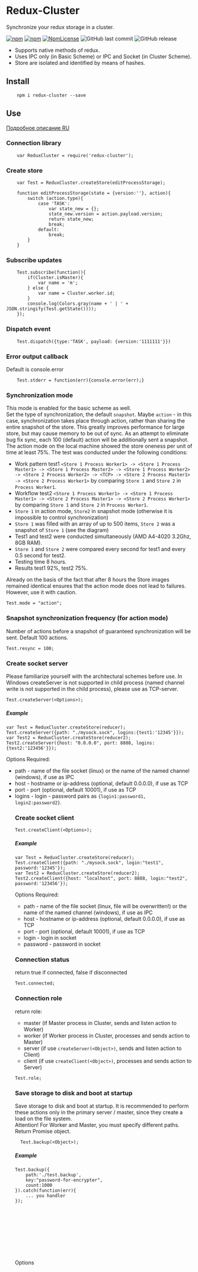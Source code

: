 ﻿﻿
# Redux-Cluster  
Synchronize your redux storage in a cluster. 


[![npm](https://img.shields.io/npm/v/redux-cluster.svg)](https://www.npmjs.com/package/redux-cluster)
[![npm](https://img.shields.io/npm/dy/redux-cluster.svg)](https://www.npmjs.com/package/redux-cluster)
[![NpmLicense](https://img.shields.io/npm/l/redux-cluster.svg)](https://www.npmjs.com/package/redux-cluster)
![GitHub last commit](https://img.shields.io/github/last-commit/siarheidudko/redux-cluster.svg)
![GitHub release](https://img.shields.io/github/release/siarheidudko/redux-cluster.svg)
  
- Supports native methods of redux.  
- Uses IPC only (in Basic Scheme) or IPC and Socket (in Cluster Scheme).  
- Store are isolated and identified by means of hashes.  
  

## Install  
  
```
	npm i redux-cluster --save
```
  

## Use  
[Подробное описание RU](https://sergdudko.tk/2018/11/14/redux-cluster-%D0%BF%D1%80%D0%BE%D0%B4%D0%BE%D0%BB%D0%B6%D0%B5%D0%BD%D0%B8%D0%B5-%D0%B8%D0%BB%D0%B8-%D1%81%D0%B8%D0%BD%D1%85%D1%80%D0%BE%D0%BD%D0%B8%D0%B7%D0%B0%D1%86%D0%B8%D1%8F-%D0%BF%D0%B0%D0%BC/ "Подробное описание RU")   
  

### Connection library  
    
```
	var ReduxCluster = require('redux-cluster');
```
  

### Create store  
    
```
	var Test = ReduxCluster.createStore(editProcessStorage);
	
	function editProcessStorage(state = {version:''}, action){ 
		switch (action.type){
			case 'TASK':
				var state_new = {};
				state_new.version = action.payload.version;
				return state_new;
				break;
			default:
				break;
		}
	}
```
  

### Subscribe updates  
   
```
	Test.subscribe(function(){
		if(Cluster.isMaster){
			var name = 'm';
		} else {
			var name = Cluster.worker.id;
		}
		console.log(Colors.gray(name + ' | ' + JSON.stringify(Test.getState())));
	});
```
  

### Dispatch event  
  
```
	Test.dispatch({type:'TASK', payload: {version:'1111111'}})
```
  

### Error output callback  
Default is console.error  
  
```
	Test.stderr = function(err){console.error(err);}
```     
  

### Synchronization mode  
This mode is enabled for the basic scheme as well.   
Set the type of synchronization, the default `snapshot`. Maybe `action` - in this case, synchronization takes place through action, rather than sharing the entire snapshot of the store. This greatly improves performance for large store, but may cause memory to be out of sync. As an attempt to eliminate bug fix sync, each 100 (default) action will be additionally sent a snapshot.  
The action mode on the local machine showed the store oneness per unit of time at least 75%. The test was conducted under the following conditions:  
- Work pattern test1 `<Store 1 Process Worker1> -> <Store 1 Process Master1> -> <Store 1 Process Master2> -> <Store 1 Process Worker2> -> <Store 2 Process Worker2> -> <TCP> -> <Store 2 Process Master1> -> <Store 2 Process Worker1>` by comparing `Store 1` and `Store 2` in `Process Worker1`.  
- Workflow test2 `<Store 1 Process Worker1> -> <Store 1 Process Master1> -> <Store 2 Process Master1> -> <Store 2 Process Worker1>` by comparing `Store 1` and `Store 2` in `Process Worker1`.  
- `Store 1` in action mode, `Store2` in snapshot mode (otherwise it is impossible to control synchronization)  
- `Store 1` was filled with an array of up to 500 items, `Store 2` was a snapshot of `Store 1` (see the diagram)  
- Test1 and test2 were conducted simultaneously (AMD A4-4020 3.2Ghz, 8GB RAM).  
- `Store 1` and `Store 2` were compared every second for test1 and every 0.5 second for test2.  
- Testing time 8 hours.  
- Results test1 92%, test2 75%.  
  
Already on the basis of the fact that after 8 hours the Store images remained identical ensures that the action mode does not lead to failures. However, use it with caution.    
   
```
Test.mode = "action";
``` 
  

### Snapshot synchronization frequency (for action mode)  
Number of actions before a snapshot of guaranteed synchronization will be sent. Default 100 actions.  
  
```
Test.resync = 100;
```  
  

### Create socket server  
Please familiarize yourself with the architectural schemes before use. In Windows createServer is not supported in child process (named channel write is not supported in the child process), please use as TCP-server.  
  
```
Test.createServer(<Options>);
```
  
##### Example  
  
```
var Test = ReduxCluster.createStore(reducer);
Test.createServer({path: "./mysock.sock", logins:{test1:'12345'}});
var Test2 = ReduxCluster.createStore(reducer2);
Test2.createServer({host: "0.0.0.0", port: 8888, logins:{test2:'123456'}});
```
   
Options <Object> Required:  
  
- path <String> - name of the file socket (linux) or the name of the named channel (windows), if use as IPC  
- host <String> - hostname or ip-address (optional, default 0.0.0.0), if use as TCP  
- port <Integer> - port (optional, default 10001), if use as TCP  
- logins <Object> - login - password pairs as `{login1:password1, login2:password2}`.
<a/>
  
### Create socket client    

```
Test.createClient(<Options>);
```
  
##### Example  
  
```
var Test = ReduxCluster.createStore(reducer);
Test.createClient({path: "./mysock.sock", login:"test1", password:'12345'});
var Test2 = ReduxCluster.createStore(reducer2);
Test2.createClient({host: "localhost", port: 8888, login:"test2", password:'123456'});
```
  
Options <Object> Required:  
  
- path <String> - name of the file socket (linux, file will be overwritten!) or the name of the named channel (windows), if use as IPC  
- host <String> - hostname or ip-address (optional, default 0.0.0.0), if use as TCP  
- port <Integer> - port (optional, default 10001), if use as TCP  
- login <String> - login in socket  
- password <String> - password in socket  
  

### Connection status   
return <Boolean> true if connected, false if disconnected  
  
```
Test.connected;
```
  

### Connection role  
return <Array> role:  

- master (if Master process in Cluster, sends and listen action to Worker) 
- worker (if Worker process in Cluster, processes and sends action to Master)   
- server (if use `createServer(<Object>)`, sends and listen action to Client)  
- client (if use `createClient(<Object>)`, processes and sends action to Server)  
  
```
Test.role;
```
  

### Save storage to disk and boot at startup  
Save storage to disk and boot at startup. It is recommended to perform these actions only in the primary server / master, since they create a load on the file system.  
Attention! For Worker and Master, you must specify different paths. Return Promise object. 
```
  Test.backup(<Object>);
```
  
##### Example  
  
```
Test.backup({
	path:'./test.backup', 
	key:"password-for-encrypter", 
	count:1000
}).catch(function(err){
	... you handler
});
```
   
Options <Object> Required:  
- path <String> - file system path for backup (Attention! File will be overwritten!)  
- key <String> - encryption key (can be omitted)  
- timeout <Integer> - backup timeout (time in seconds for which data can be lost), if count is omitted.  
- count <Integer> - amount of action you can lose  
  

## Architectural schemes  

#### Basic Scheme  
  
![BasicScheme](https://github.com/siarheidudko/redux-cluster/raw/master/img/BasicScheme.png)  
  
#### Cluster Scheme   
You can use `createServer(<Object>)` in any process in cluster (and outside cluster process).   
Using `createClient(<Object>)` is logical in a Master process or a single process. In any case, if you create a `createClient(<Object>)` in the Worker process, it will not work with the rest of the cluster processes, does not have access to them. So you will have to create `createClient(<Object>)` in each Worker process that needs access to the Store.  
   
![ClusterScheme](https://github.com/siarheidudko/redux-cluster/raw/master/img/ClusterScheme.png)  
  
##### Server Scheme in Socket   
  
![ServerSocketScheme](https://github.com/siarheidudko/redux-cluster/raw/master/img/ServerSocketScheme.png)  
  
##### Client (Cluster) Scheme in Socket   
  
![ClientSocketScheme](https://github.com/siarheidudko/redux-cluster/raw/master/img/ClientSocketScheme.png)  
  
##### Client (Worker) Scheme in Socket   
This is a bad way, it will lead to breaks in the interaction of the ReduxCluster with the Master process.  
  
![ClientSocketScheme2](https://github.com/siarheidudko/redux-cluster/raw/master/img/ClientSocketScheme2.png)  
  
##### Client (Single Process) Scheme in Socket   
  
![ClientSocketScheme3](https://github.com/siarheidudko/redux-cluster/raw/master/img/ClientSocketScheme3.png)  
  
## Example 
  
#### Basic Scheme  
  
```
var ReduxCluster = require('./index.js'),
	Cluster = require('cluster'),
	Lodash = require('lodash');
	
var Test = ReduxCluster.createStore(editProcessStorage);
	
function editProcessStorage(state = {version:''}, action){ 
	try {
		switch (action.type){
			case 'TASK':
				var state_new = Lodash.clone(state);
				state_new.version = action.payload.version;
				return state_new;
				break;
			default:
				break;
		}
	} catch(e){
	}
	var state_new = Lodash.clone(state);
	return state_new;
}

Test.subscribe(function(){
	if(Cluster.isMaster){
		var name = 'm';
	} else {
		var name = Cluster.worker.id;
	}
	console.log(name + ' | ' + JSON.stringify(Test.getState()));
});

if(Cluster.isMaster){
	for(var i=0; i < 3; i++){
		setTimeout(function(){Cluster.fork();}, i*10000)
	}
	Test.dispatch({type:'TASK', payload: {version:'MasterTest'}});
} else {
	Test.dispatch({type:'TASK', payload: {version:'WorkerTest'+Cluster.worker.id}});
}
```
  
#### Cluster Scheme Server
  
```
var ReduxCluster = require('./index.js'),
	Cluster = require('cluster'),
	Lodash = require('lodash');
	
var Test = ReduxCluster.createStore(editProcessStorage);

if(Cluster.isMaster){
	Test.createServer({path: "./mysock.sock", logins:{test1:'12345'}});
}
	
function editProcessStorage(state = {version:''}, action){ 
	try {
		switch (action.type){
			case 'TASK':
				var state_new = Lodash.clone(state);
				state_new.version = action.payload.version;
				return state_new;
				break;
			default:
				break;
		}
	} catch(e){
	}
	var state_new = Lodash.clone(state);
	return state_new;
}

Test.subscribe(function(){
	if(Cluster.isMaster){
		var name = 'm';
	} else {
		var name = Cluster.worker.id;
	}
	console.log(' S1 | ' + name + ' | ' + JSON.stringify(Test.getState()));
});

if(Cluster.isMaster){
	for(var i=0; i < 1; i++){
		setTimeout(function(){Cluster.fork();}, i*10000);
	}
	var i = 0;
	setInterval(function(){
		Test.dispatch({type:'TASK', payload: {version:'MasterTest'+i}});
		i++;
	}, 19000);
} else {
	var i = 0;
	setInterval(function(){
		Test.dispatch({type:'TASK', payload: {version:'WorkerTest'+i}});
		i++;
	}, 31000+(Cluster.worker.id*3600), i);
}
```
  
#### Cluster Scheme Client
  
```
var ReduxCluster = require('./index.js'),
	Cluster = require('cluster'),
	Lodash = require('lodash');
	
var Test = ReduxCluster.createStore(editProcessStorage);

if(Cluster.isMaster){
	Test.createClient({path: "./mysock.sock", login:"test1", password:'12345'});
}
	
function editProcessStorage(state = {version:''}, action){ 
	try {
		switch (action.type){
			case 'TASK':
				var state_new = Lodash.clone(state);
				state_new.version = action.payload.version;
				return state_new;
				break;
			default:
				break;
		}
	} catch(e){
	}
	var state_new = Lodash.clone(state);
	return state_new;
}

Test.subscribe(function(){
	if(Cluster.isMaster){
		var name = 'm';
	} else {
		var name = Cluster.worker.id;
	}
	console.log(name + ' | ' + JSON.stringify(Test.getState()));
});

if(Cluster.isMaster){
	for(var i=0; i < 2; i++){
		setTimeout(function(){Cluster.fork();}, i*8000);
	}
	var i = 0;
	setInterval(function(){
		Test.dispatch({type:'TASK', payload: {version:'OneRemoteMasterTest'+i}});
		i++;
	}, 11000);
} else {
	var i = 0;
	setInterval(function(){
		Test.dispatch({type:'TASK', payload: {version:'OneRemoteWorkerTest'+i}});
		i++;
	}, 22000+(Cluster.worker.id*1500), i);
}
```
  
## LICENSE  
  
MIT  
